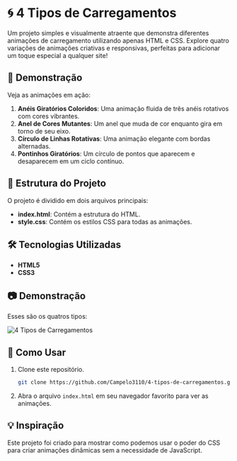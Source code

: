 # 🌀  4 Tipos de Carregamentos

Um projeto simples e visualmente atraente que demonstra diferentes animações de carregamento utilizando apenas HTML e CSS. Explore quatro variações de animações criativas e responsivas, perfeitas para adicionar um toque especial a qualquer site!

## 🚀 Demonstração

Veja as animações em ação:

1. **Anéis Giratórios Coloridos**: Uma animação fluida de três anéis rotativos com cores vibrantes.
2. **Anel de Cores Mutantes**: Um anel que muda de cor enquanto gira em torno de seu eixo.
3. **Círculo de Linhas Rotativas**: Uma animação elegante com bordas alternadas.
4. **Pontinhos Giratórios**: Um círculo de pontos que aparecem e desaparecem em um ciclo contínuo.

## 📂 Estrutura do Projeto

O projeto é dividido em dois arquivos principais:
- **index.html**: Contém a estrutura do HTML.
- **style.css**: Contém os estilos CSS para todas as animações.

## 🛠️ Tecnologias Utilizadas

- **HTML5**
- **CSS3**

## 📷 Demonstração

Esses são os quatros tipos:

![4 Tipos de Carregamentos](https://i.imgur.com/li0q8Ys.gif)

## 🌟 Como Usar

1. Clone este repositório.
   ```bash
   git clone https://github.com/Campelo3110/4-tipos-de-carregamentos.git
   ```
2. Abra o arquivo `index.html` em seu navegador favorito para ver as animações.

## 💡 Inspiração

Este projeto foi criado para mostrar como podemos usar o poder do CSS para criar animações dinâmicas sem a necessidade de JavaScript.
